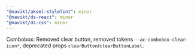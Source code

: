 ```yaml
---
"@navikt/aksel-stylelint": minor
"@navikt/ds-react": minor
"@navikt/ds-css": minor
---
```


Combobox: Removed clear button, removed tokens `--ac-combobox-clear-icon*`, deprecated props `clearButton`/`clearButtonLabel`.
